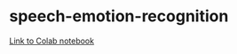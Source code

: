 # speech-emotion-recognition


[Link to Colab notebook](https://colab.research.google.com/drive/1Zwmr309uVihODVt22b-WfLTEWh5s9CYQ?usp=sharing)
